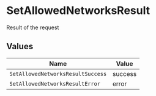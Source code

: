 # SetAllowedNetworksResult

Result of the request


## Values

| Name                              | Value                             |
| --------------------------------- | --------------------------------- |
| `SetAllowedNetworksResultSuccess` | success                           |
| `SetAllowedNetworksResultError`   | error                             |